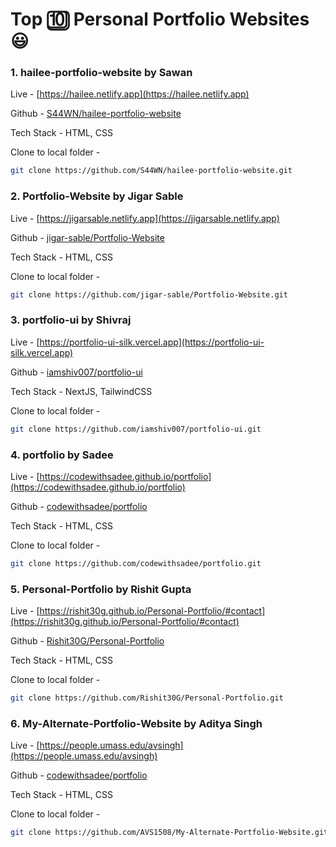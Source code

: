 # Top 🔟 Personal Portfolio Websites 😃

### 1. hailee-portfolio-website by **Sawan**

Live - [https://hailee.netlify.app](https://hailee.netlify.app)


Github - [S44WN/hailee-portfolio-website](https://github.com/S44WN/hailee-portfolio-website)

Tech Stack - HTML, CSS

Clone to local folder - 

```sh
git clone https://github.com/S44WN/hailee-portfolio-website.git
```

### 2. Portfolio-Website by **Jigar Sable**

Live - [https://jigarsable.netlify.app](https://jigarsable.netlify.app)


Github - [jigar-sable/Portfolio-Website](https://github.com/jigar-sable/Portfolio-Website)

Tech Stack - HTML, CSS

Clone to local folder - 

```sh
git clone https://github.com/jigar-sable/Portfolio-Website.git
```

### 3. portfolio-ui by **Shivraj**

Live - [https://portfolio-ui-silk.vercel.app](https://portfolio-ui-silk.vercel.app)


Github - [iamshiv007/portfolio-ui](https://github.com/iamshiv007/portfolio-ui)

Tech Stack - NextJS, TailwindCSS

Clone to local folder - 

```sh
git clone https://github.com/iamshiv007/portfolio-ui.git
```

### 4. portfolio by **Sadee**

Live - [https://codewithsadee.github.io/portfolio](https://codewithsadee.github.io/portfolio)


Github - [codewithsadee/portfolio](https://github.com/codewithsadee/portfolio)

Tech Stack - HTML, CSS

Clone to local folder - 

```sh
git clone https://github.com/codewithsadee/portfolio.git
```

### 5. Personal-Portfolio by **Rishit Gupta**

Live - [https://rishit30g.github.io/Personal-Portfolio/#contact](https://rishit30g.github.io/Personal-Portfolio/#contact)


Github - [Rishit30G/Personal-Portfolio](https://github.com/Rishit30G/Personal-Portfolio)

Tech Stack - HTML, CSS

Clone to local folder - 

```sh
git clone https://github.com/Rishit30G/Personal-Portfolio.git
```

### 6. My-Alternate-Portfolio-Website by **Aditya Singh**

Live - [https://people.umass.edu/avsingh](https://people.umass.edu/avsingh)


Github - [codewithsadee/portfolio](https://github.com/codewithsadee/portfolio)

Tech Stack - HTML, CSS

Clone to local folder - 

```sh
git clone https://github.com/AVS1508/My-Alternate-Portfolio-Website.git
```